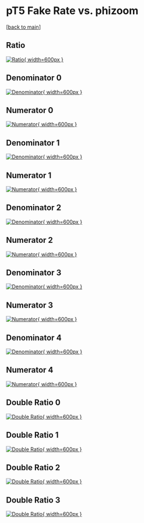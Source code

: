 # pT5 Fake Rate vs. phizoom

[[back to main](./)]



## Ratio

[![Ratio](../mtv/var/pT5_fakerate_phizoom.png){ width=600px }](../mtv/var/pT5_fakerate_phizoom.pdf)

## Denominator 0

[![Denominator](../mtv/den/pT5_fakerate_phizoom_den0.png){ width=600px }](../mtv/den/pT5_fakerate_phizoom_den0.pdf)

## Numerator 0

[![Numerator](../mtv/num/pT5_fakerate_phizoom_num0.png){ width=600px }](../mtv/num/pT5_fakerate_phizoom_num0.pdf)

## Denominator 1

[![Denominator](../mtv/den/pT5_fakerate_phizoom_den1.png){ width=600px }](../mtv/den/pT5_fakerate_phizoom_den1.pdf)

## Numerator 1

[![Numerator](../mtv/num/pT5_fakerate_phizoom_num1.png){ width=600px }](../mtv/num/pT5_fakerate_phizoom_num1.pdf)

## Denominator 2

[![Denominator](../mtv/den/pT5_fakerate_phizoom_den2.png){ width=600px }](../mtv/den/pT5_fakerate_phizoom_den2.pdf)

## Numerator 2

[![Numerator](../mtv/num/pT5_fakerate_phizoom_num2.png){ width=600px }](../mtv/num/pT5_fakerate_phizoom_num2.pdf)

## Denominator 3

[![Denominator](../mtv/den/pT5_fakerate_phizoom_den3.png){ width=600px }](../mtv/den/pT5_fakerate_phizoom_den3.pdf)

## Numerator 3

[![Numerator](../mtv/num/pT5_fakerate_phizoom_num3.png){ width=600px }](../mtv/num/pT5_fakerate_phizoom_num3.pdf)

## Denominator 4

[![Denominator](../mtv/den/pT5_fakerate_phizoom_den4.png){ width=600px }](../mtv/den/pT5_fakerate_phizoom_den4.pdf)

## Numerator 4

[![Numerator](../mtv/num/pT5_fakerate_phizoom_num4.png){ width=600px }](../mtv/num/pT5_fakerate_phizoom_num4.pdf)

## Double Ratio 0

[![Double Ratio](../mtv/ratio/pT5_fakerate_phizoom_ratio0.png){ width=600px }](../mtv/ratio/pT5_fakerate_phizoom_ratio0.pdf)

## Double Ratio 1

[![Double Ratio](../mtv/ratio/pT5_fakerate_phizoom_ratio1.png){ width=600px }](../mtv/ratio/pT5_fakerate_phizoom_ratio1.pdf)

## Double Ratio 2

[![Double Ratio](../mtv/ratio/pT5_fakerate_phizoom_ratio2.png){ width=600px }](../mtv/ratio/pT5_fakerate_phizoom_ratio2.pdf)

## Double Ratio 3

[![Double Ratio](../mtv/ratio/pT5_fakerate_phizoom_ratio3.png){ width=600px }](../mtv/ratio/pT5_fakerate_phizoom_ratio3.pdf)

